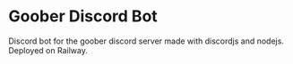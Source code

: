 # Goober Discord Bot
Discord bot for the goober discord server made with discordjs and nodejs. Deployed on Railway.